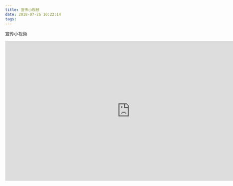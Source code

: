 ```yaml
---
title: 宣传小视频
date: 2018-07-26 10:22:14
tags:
---
```



宣传小视频


<iframe 
    width="800" 
    height="450" 
    src="http://7xnpvq.com1.z0.glb.clouddn.com/oasis.mp4"
    frameborder="0" 
    allowfullscreen>
</iframe>


